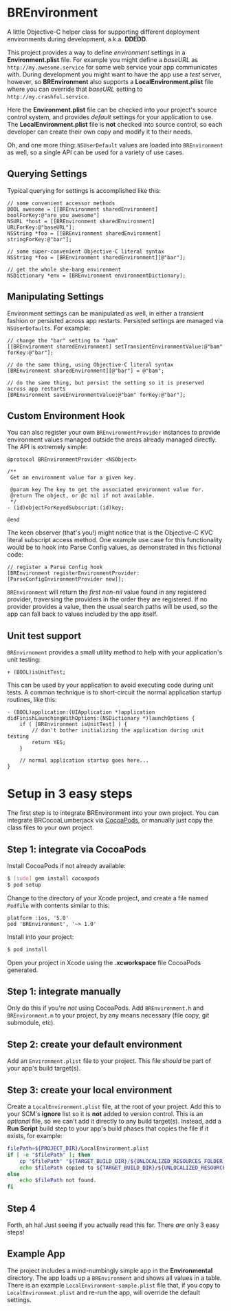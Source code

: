 BREnvironment
=============

A little Objective-C helper class for supporting different deployment environments during development, a.k.a. **DDEDD**.

This project provides a way to define *environment* settings in a **Environment.plist** file. For example you might define a *baseURL* as `http://my.awesome.service` for some web service your app communicates with. During development you might want to have the app use a *test* server, however, so **BREnvironment** also supports a **LocalEnvironment.plist** file where you can override that *baseURL* setting to `http://my.crashful.service`.

Here the **Environment.plist** file can be checked into your project's source control system, and provides *default* settings for your application to use. The **LocalEnvironment.plist** file is **not** checked into source control, so each developer can create their own copy and modify it to their needs.

Oh, and one more thing: `NSUserDefault` values are loaded into `BREnvironment` as well, so a single API can be used for a variety of use cases.


Querying Settings
-----------------

Typical querying for settings is accomplished like this:
	
```objc
// some convenient accessor methods
BOOL awesome = [[BREnvironment sharedEnvironment] boolForKey:@"are_you_awesome"]
NSURL *host = [[BREnvironment sharedEnvironment] URLForKey:@"baseURL"];
NSString *foo = [[BREnvironment sharedEnvironment] stringForKey:@"bar"];

// some super-convenient Objective-C literal syntax
NSString *foo = [BREnvironment sharedEnvironment][@"bar"];

// get the whole she-bang environment
NSDictionary *env = [BREnvironment environmentDictionary];
```


Manipulating Settings
---------------------

Environment settings can be manipulated as well, in either a transient fashion or persisted across app restarts. Persisted settings are managed via `NSUserDefaults`. For example:

```objc
// change the "bar" setting to "bam"
[[BREnvironment sharedEnvironment] setTransientEnvironmentValue:@"bam" forKey:@"bar"];

// do the same thing, using Objective-C literal syntax
[BREnvironment sharedEnvironment][@"bar"] = @"bam";

// do the same thing, but persist the setting so it is preserved across app restarts
[BREnvironment saveEnvironmentValue:@"bam" forKey:@"bar"];
```


Custom Environment Hook
-----------------------

You can also register your own `BREnvironmentProvider` instances to provide environment values managed outside the areas already managed directly. The API is extremely simple:

```objc
@protocol BREnvironmentProvider <NSObject>

/**
 Get an environment value for a given key.
 
 @param key The key to get the associated environment value for.
 @return The object, or @c nil if not available.
 */
- (id)objectForKeyedSubscript:(id)key;

@end
```

The keen observer (that's you!) might notice that is the Objective-C KVC literal subscript access method. One example use case for this functionality would be to hook into Parse Config values, as demonstrated in this fictional code:

```objc
// register a Parse Config hook
[BREnvironment registerEnvironmentProvider:[ParseConfigEnvironmentProvider new]];
```

`BREnvironment` will return the *first non-nil* value found in any registered provider, traversing the providers in the order they are registered. If no provider provides a value, then the usual search paths will be used, so the app can fall back to values included by the app itself.


Unit test support
-----------------

`BREnvirnoment` provides a small utility method to help with your application's unit testing:

```objc
+ (BOOL)isUnitTest;
```

This can be used by your application to avoid executing code during unit tests. A common technique is to short-circuit the normal application startup routines, like this:

```objc
- (BOOL)application:(UIApplication *)application didFinishLaunchingWithOptions:(NSDictionary *)launchOptions {
	if ( [BREnvironment isUnitTest] ) {
		// don't bother initializing the application during unit testing
		return YES;
	}
	
	// normal application startup goes here...
}
```


# Setup in 3 easy steps

The first step is to integrate BREnvironment into your own project. You can integrate
BRCocoaLumberjack via [CocoaPods](http://cocoapods.org/), or manually just copy the
class files to your own project.

## Step 1: integrate via CocoaPods

Install CocoaPods if not already available:

```bash
$ [sudo] gem install cocoapods
$ pod setup
```

Change to the directory of your Xcode project, and create a file named `Podfile` with
contents similar to this:

	platform :ios, '5.0' 
	pod 'BREnvironment', '~> 1.0'

Install into your project:

``` bash
$ pod install
```

Open your project in Xcode using the **.xcworkspace** file CocoaPods generated.

## Step 1: integrate manually

Only do this if you're *not* using CocoaPods. Add `BREnvironment.h` and `BREnvironment.m` to your project, by any means necessary (file copy, git submodule, etc).

## Step 2: create your default environment

Add an `Environment.plist` file to your project. This file *should* be part of your app's build target(s).


## Step 3: create your local environment

Create a `LocalEnvironment.plist` file, at the root of your project. Add this to your SCM's **ignore** list so it is **not** added to version control. This is an *optional* file, so we can't add it directly to any build target(s). Instead, add a **Run Script** build step to your app's build phases that copies the file if it exists, for example:

```sh
filePath=${PROJECT_DIR}/LocalEnvironment.plist
if [ -e "$filePath" ]; then
	cp "$filePath" "${TARGET_BUILD_DIR}/${UNLOCALIZED_RESOURCES_FOLDER_PATH}/"
	echo $filePath copied to ${TARGET_BUILD_DIR}/${UNLOCALIZED_RESOURCES_FOLDER_PATH}
else
	echo $filePath not found.
fi
```

## Step 4

Forth, ah ha! Just seeing if you actually read this far. There *are* only 3 easy steps!


Example App
-----------

The project includes a mind-numbingly simple app in the **Environmental** directory. The app loads up a `BREnvironment` and shows all values in a table. There is an example `LocalEnvironment-sample.plist` file that, if you copy to `LocalEnvironment.plist` and re-run the app, will override the default settings.
